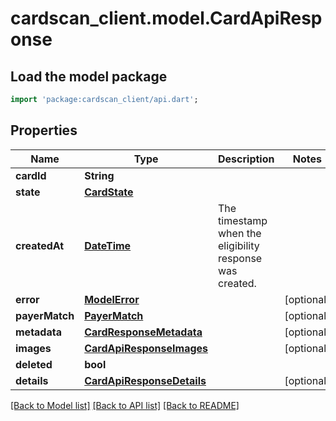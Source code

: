 # cardscan_client.model.CardApiResponse

## Load the model package
```dart
import 'package:cardscan_client/api.dart';
```

## Properties
Name | Type | Description | Notes
------------ | ------------- | ------------- | -------------
**cardId** | **String** |  | 
**state** | [**CardState**](CardState.md) |  | 
**createdAt** | [**DateTime**](DateTime.md) | The timestamp when the eligibility response was created. | 
**error** | [**ModelError**](ModelError.md) |  | [optional] 
**payerMatch** | [**PayerMatch**](PayerMatch.md) |  | [optional] 
**metadata** | [**CardResponseMetadata**](CardResponseMetadata.md) |  | [optional] 
**images** | [**CardApiResponseImages**](CardApiResponseImages.md) |  | [optional] 
**deleted** | **bool** |  | 
**details** | [**CardApiResponseDetails**](CardApiResponseDetails.md) |  | [optional] 

[[Back to Model list]](../README.md#documentation-for-models) [[Back to API list]](../README.md#documentation-for-api-endpoints) [[Back to README]](../README.md)



